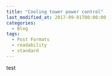 ```yaml
---
title: "Cooling tower power control"
last_modified_at: 2017-09-01T00:00:00
categories:
  - Blog
tags:
  - Post Formats
  - readability
  - standard
---
```


test